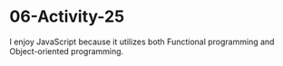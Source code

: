 # 06-Activity-25

 I enjoy JavaScript because it utilizes both Functional programming and Object-oriented programming.
